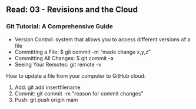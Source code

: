 ## Read: 03 - Revisions and the Cloud

### Git Tutorial: A Comprehensive Guide

- Version Control: system that allows you to access different versions of a file
- Committing a File: $ git commit -m “made change x,y,z”
- Committing All Changes: $ git commit -a
- Seeing Your Remotes: git remote -v

How to update a file from your computer to GitHub cloud:

1. Add: git add insertfilename 
2. Commit: git commit -m "reason for commit changes"
3. Push: git push origin main